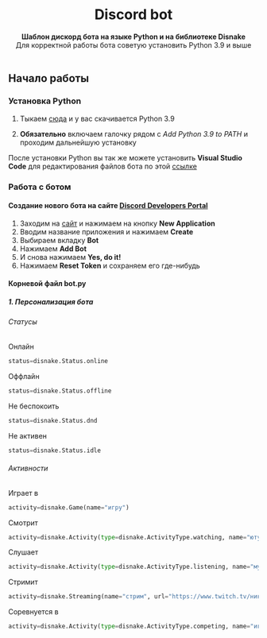 <div align="center">
 <h1 align="center">  Discord bot </h1>
 <strong>Шаблон дискорд бота на языке Python и на библиотеке Disnake</strong><br />Для корректной работы бота советую установить Python 3.9 и выше<br /><br/>
 </div>
 
## Начало работы
### Установка Python
1. Тыкаем [сюда](https://www.python.org/ftp/python/3.9.0/python-3.9.0-amd64.exe) и у вас скачивается Python 3.9

2. **Обязательно** включаем галочку рядом с *Add Python 3.9 to PATH* и проходим дальнейшую установку

После установки Python вы так же можете установить **Visual Studio Code** для редактирования файлов бота по этой [ссылке](https://code.visualstudio.com/Download)

### Работа с ботом
#### Создание нового бота на сайте [Discord Developers Portal](https://discord.com/developers/applications)

1. Заходим на [сайт](https://discord.com/developers/applications) и нажимаем на кнопку **New Application**
2. Вводим название приложения и нажимаем **Create**
3. Выбираем вкладку **Bot**
4. Нажимаем **Add Bot**
5. И снова нажимаем **Yes, do it!**
6. Нажимаем **Reset Token** и сохраняем его где-нибудь

#### Корневой файл **bot.py**
##### 1. Персонализация бота
###### Статусы
 Онлайн
 ```py
status=disnake.Status.online
```

 Оффлайн
 ```py
status=disnake.Status.offline
```

 Не беспокоить
 ```py
status=disnake.Status.dnd
```

 Не активен
```py
status=disnake.Status.idle
```

###### Активности
 Играет в
 ```py
 activity=disnake.Game(name="игру")
 ```
 
 Смотрит
 ```py
 activity=disnake.Activity(type=disnake.ActivityType.watching, name="ютуб")
 ```
 
 Слушает
 ```py
 activity=disnake.Activity(type=disnake.ActivityType.listening, name="музыку")
 ```
 
 Стримит
 ```py
 activity=disnake.Streaming(name="стрим", url="https://www.twitch.tv/никнейм") #если убрать аргумент url то кнопки просто не будет, но все будет работать
 ```
 
 Соревнуется в
 ```py
 activity=disnake.Activity(type=disnake.ActivityType.competing, name="игре")
 ```
